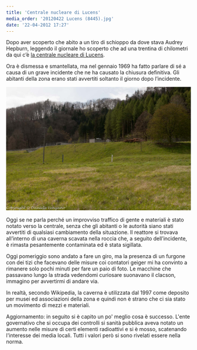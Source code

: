 ```yaml
---
title: 'Centrale nucleare di Lucens'
media_order: '20120422 Lucens (8445).jpg'
date: '22-04-2012 17:27'
---
```


Dopo aver scoperto che abito a un tiro di schioppo da dove stava Audrey Hepburn, leggendo il giornale ho scoperto che ad una trentina di chilometri da qui c’è [la centrale nucleare di Lucens](http://fr.wikipedia.org/wiki/Centrale_nucl%C3%A9aire_de_Lucens).

Ora è dismessa e smantellata, ma nel gennaio 1969 ha fatto parlare di sé a causa di un grave incidente che ne ha causato la chiusura definitiva. Gli abitanti della zona erano stati avvertiti soltanto il giorno dopo l’incidente.

![Lucens](20120422%20Lucens%20%288445%29.jpg)

Oggi se ne parla perché un improvviso traffico di gente e materiali è stato notato verso la centrale, senza che gli abitanti o le autorità siano stati avvertiti di qualsiasi cambiamento della situazione. Il reattore si trovava all’interno di una caverna scavata nella roccia che, a seguito dell’incidente, è rimasta pesantemente contaminata ed è stata sigillata.

Oggi pomeriggio sono andato a fare un giro, ma la presenza di un furgone con dei tizi che facevano delle misure coi contatori geiger mi ha convinto a rimanere solo pochi minuti per fare un paio di foto. Le macchine che passavano lungo la strada vedendomi curiosare suonavano il clacson, immagino per avvertirmi di andare via.

In realtà, secondo Wikipedia, la caverna è utilizzata dal 1997 come deposito per musei ed associazioni della zona e quindi non è strano che ci sia stato un movimento di mezzi e materiali.

Aggiornamento: in seguito si è capito un po' meglio cosa è successo. L'ente governativo che si occupa dei controlli si sanità pubblica aveva notato un aumento nelle misure di certi elementi radioattivi e si è mosso, scatenando l'interesse dei media locali. Tutti i valori però si sono rivelati essere nella norma.

